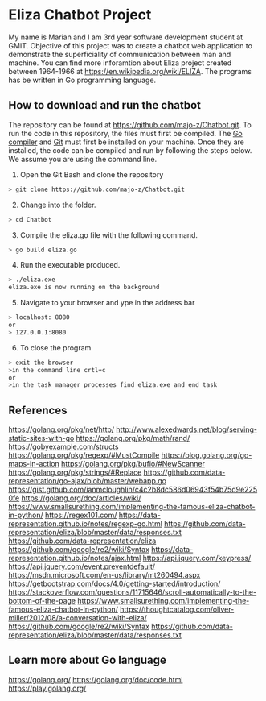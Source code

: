 # Eliza Chatbot Project 
My name is Marian and I am 3rd year software development student at GMIT. 
Objective of this project was to create a chatbot web application to demonstrate the superficiality of communication between man and machine.
You can find more inforamtion about Eliza project created between 1964-1966 at https://en.wikipedia.org/wiki/ELIZA.
The programs has be written in Go programming language. 

## How to download and run the chatbot 
The repository can be found at https://github.com/majo-z/Chatbot.git. 
To run the code in this repository, the files must first be compiled. The [Go compiler](https://golang.org/dl/) and [Git](https://git-scm.com/) must first be installed on your machine.
Once they are installed, the code can be compiled and run by following the steps below.
We assume you are using the command line.

1. Open the Git Bash and clone the repository 

```bash
> git clone https://github.com/majo-z/Chatbot.git
```
2. Change into the folder.
```bash
> cd Chatbot
```
3. Compile the eliza.go file with the following command.
```bash
> go build eliza.go
```
4. Run the executable produced.
```bash
> ./eliza.exe
eliza.exe is now running on the background
```
5. Navigate to your browser and ype in the address bar
```bash
> localhost: 8080
or
> 127.0.0.1:8080
```
6. To close the program
```bash
> exit the browser
>in the command line crtl+c 
or
>in the task manager processes find eliza.exe and end task
```

## References
https://golang.org/pkg/net/http/
http://www.alexedwards.net/blog/serving-static-sites-with-go
https://golang.org/pkg/math/rand/
https://gobyexample.com/structs
https://golang.org/pkg/regexp/#MustCompile
https://blog.golang.org/go-maps-in-action
https://golang.org/pkg/bufio/#NewScanner
https://golang.org/pkg/strings/#Replace
https://github.com/data-representation/go-ajax/blob/master/webapp.go
https://gist.github.com/ianmcloughlin/c4c2b8dc586d06943f54b75d9e2250fe
https://golang.org/doc/articles/wiki/
https://www.smallsurething.com/implementing-the-famous-eliza-chatbot-in-python/
https://regex101.com/
https://data-representation.github.io/notes/regexp-go.html
https://github.com/data-representation/eliza/blob/master/data/responses.txt
https://github.com/data-representation/eliza
https://github.com/google/re2/wiki/Syntax
https://data-representation.github.io/notes/ajax.html
https://api.jquery.com/keypress/
https://api.jquery.com/event.preventdefault/
https://msdn.microsoft.com/en-us/library/mt260494.aspx
https://getbootstrap.com/docs/4.0/getting-started/introduction/
https://stackoverflow.com/questions/11715646/scroll-automatically-to-the-bottom-of-the-page
https://www.smallsurething.com/implementing-the-famous-eliza-chatbot-in-python/
https://thoughtcatalog.com/oliver-miller/2012/08/a-conversation-with-eliza/
https://github.com/google/re2/wiki/Syntax
https://github.com/data-representation/eliza/blob/master/data/responses.txt

## Learn more about Go language
https://golang.org/
https://golang.org/doc/code.html
https://play.golang.org/
